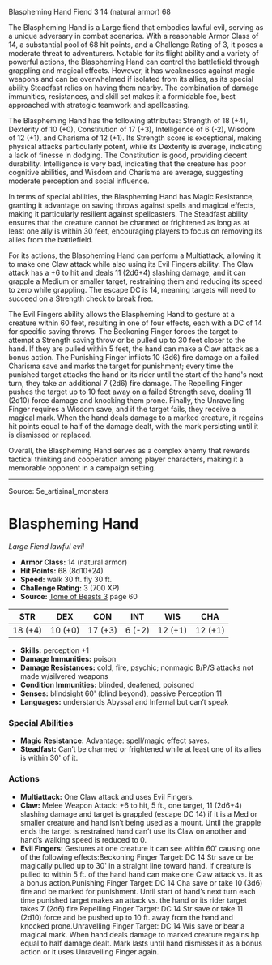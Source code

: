 <MonsterName/>Blaspheming Hand</MonsterName>
<CreatureType/>Fiend</CreatureType>
<CR/>3</CR>
<AC/>14 (natural armor)</AC>
<HP/>68</HP>
<summary>The Blaspheming Hand is a Large fiend that embodies lawful evil, serving as a unique adversary in combat scenarios. With a reasonable Armor Class of 14, a substantial pool of 68 hit points, and a Challenge Rating of 3, it poses a moderate threat to adventurers. Notable for its flight ability and a variety of powerful actions, the Blaspheming Hand can control the battlefield through grappling and magical effects. However, it has weaknesses against magic weapons and can be overwhelmed if isolated from its allies, as its special ability Steadfast relies on having them nearby. The combination of damage immunities, resistances, and skill set makes it a formidable foe, best approached with strategic teamwork and spellcasting.</summary>

<detail>

The Blaspheming Hand has the following attributes: Strength of 18 (+4), Dexterity of 10 (+0), Constitution of 17 (+3), Intelligence of 6 (-2), Wisdom of 12 (+1), and Charisma of 12 (+1). Its Strength score is exceptional, making physical attacks particularly potent, while its Dexterity is average, indicating a lack of finesse in dodging. The Constitution is good, providing decent durability. Intelligence is very bad, indicating that the creature has poor cognitive abilities, and Wisdom and Charisma are average, suggesting moderate perception and social influence.

In terms of special abilities, the Blaspheming Hand has Magic Resistance, granting it advantage on saving throws against spells and magical effects, making it particularly resilient against spellcasters. The Steadfast ability ensures that the creature cannot be charmed or frightened as long as at least one ally is within 30 feet, encouraging players to focus on removing its allies from the battlefield.

For its actions, the Blaspheming Hand can perform a Multiattack, allowing it to make one Claw attack while also using its Evil Fingers ability. The Claw attack has a +6 to hit and deals 11 (2d6+4) slashing damage, and it can grapple a Medium or smaller target, restraining them and reducing its speed to zero while grappling. The escape DC is 14, meaning targets will need to succeed on a Strength check to break free.

The Evil Fingers ability allows the Blaspheming Hand to gesture at a creature within 60 feet, resulting in one of four effects, each with a DC of 14 for specific saving throws. The Beckoning Finger forces the target to attempt a Strength saving throw or be pulled up to 30 feet closer to the hand. If they are pulled within 5 feet, the hand can make a Claw attack as a bonus action. The Punishing Finger inflicts 10 (3d6) fire damage on a failed Charisma save and marks the target for punishment; every time the punished target attacks the hand or its rider until the start of the hand's next turn, they take an additional 7 (2d6) fire damage. The Repelling Finger pushes the target up to 10 feet away on a failed Strength save, dealing 11 (2d10) force damage and knocking them prone. Finally, the Unravelling Finger requires a Wisdom save, and if the target fails, they receive a magical mark. When the hand deals damage to a marked creature, it regains hit points equal to half of the damage dealt, with the mark persisting until it is dismissed or replaced.

Overall, the Blaspheming Hand serves as a complex enemy that rewards tactical thinking and cooperation among player characters, making it a memorable opponent in a campaign setting.</detail>



---

Source: 5e_artisinal_monsters

# Blaspheming Hand

*Large* *Fiend* *lawful evil*

- **Armor Class:** 14 (natural armor)
- **Hit Points:** 68 (8d10+24)
- **Speed:** walk 30 ft. fly 30 ft.
- **Challenge Rating:** 3 (700 XP)
- **Source:** [Tome of Beasts 3](https://koboldpress.com/kpstore/product/tome-of-beasts-3-for-5th-edition/) page 60

| STR | DEX | CON | INT | WIS | CHA |
| --- | --- | --- | --- | --- | --- |
| 18 (+4) | 10 (+0) | 17 (+3) | 6 (-2) | 12 (+1) | 12 (+1) |

- **Skills:** perception +1
- **Damage Immunities:** poison
- **Damage Resistances:** cold, fire, psychic; nonmagic B/P/S attacks not made w/silvered weapons
- **Condition Immunities:** blinded, deafened, poisoned
- **Senses:** blindsight 60' (blind beyond), passive Perception 11
- **Languages:** understands Abyssal and Infernal but can’t speak

### Special Abilities

- **Magic Resistance:** Advantage: spell/magic effect saves.
- **Steadfast:** Can’t be charmed or frightened while at least one of its allies is within 30' of it.

### Actions

- **Multiattack:** One Claw attack and uses Evil Fingers.
- **Claw:** Melee Weapon Attack: +6 to hit, 5 ft., one target, 11 (2d6+4) slashing damage and target is grappled (escape DC 14) if it is a Med or smaller creature and hand isn’t being used as a mount. Until the grapple ends the target is restrained hand can’t use its Claw on another and hand’s walking speed is reduced to 0.
- **Evil Fingers:** Gestures at one creature it can see within 60' causing one of the following effects:Beckoning Finger Target: DC 14 Str save or be magically pulled up to 30' in a straight line toward hand. If creature is pulled to within 5 ft. of the hand hand can make one Claw attack vs. it as a bonus action.Punishing Finger Target: DC 14 Cha save or take 10 (3d6) fire and be marked for punishment. Until start of hand’s next turn each time punished target makes an attack vs. the hand or its rider target takes 7 (2d6) fire.Repelling Finger Target: DC 14 Str save or take 11 (2d10) force and be pushed up to 10 ft. away from the hand and knocked prone.Unravelling Finger Target: DC 14 Wis save or bear a magical mark. When hand deals damage to marked creature regains hp equal to half damage dealt. Mark lasts until hand dismisses it as a bonus action or it uses Unravelling Finger again.




